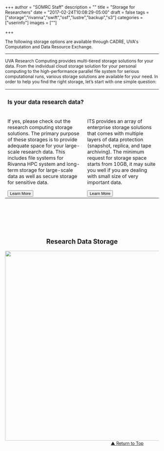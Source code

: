 +++
author = "SOMRC Staff"
description = ""
title = "Storage for Researchers"
date = "2017-02-24T10:08:29-05:00"
draft = false
tags = ["storage","rivanna","swift","osf","lustre","backup","s3"]
categories = ["userinfo"]
images = [""]

+++

<p class=lead>The following storage options are available through CADRE, UVA's Computation and Data Resource Exchange.</a>

- - -

<p><map name="image-map"><area alt="" coords="405,607,728,500" href="https://security.virginia.edu/system/files/netbadge/udps2-0.pdf" shape="rect" target="" title="" /> <area alt="" coords="2135,771,2340,842" href="#crashplan" shape="rect" target="_self" title="" /> <area alt="" coords="1731,792,1873,854" href="#box" shape="rect" target="_self" title="" /> <area alt="" coords="2755,573,2627,523" href="#high-security-zone" shape="rect" target="_self" title="" /> <area alt="" coords="1912,1221,2326,1321" href="#rivanna-projects" shape="rect" target="_self" title="" /> <area alt="" coords="1701,1070,1918,1020" href="#rivanna-home" shape="rect" target="_self" title="" /> <area alt="" coords="2602,999,2301,1099" href="#rivanna-scratch" shape="rect" target="_self" title="" /> <area alt="" coords="824,1555,1133,1456,835,1485,958,1522,952,1484,902,1463,1067,1516,1070,1493" href="#value" shape="rect" target="_self" title="" /> <area alt="" coords="2158,1765,1570,1679" href="#object" shape="rect" target="_self" title="" /> <area alt="" coords="1856,503,2142,599" href="#ivy" shape="rect" target="_self" title="" /> <area alt="" coords="1936,1546,1584,1478" href="#tape" shape="rect" target="_self" title="" /></map></p>
<p><a name="top"></a></p>
<p>UVA Research Computing provides multi-tiered storage solutions for your data. From the individual cloud storage solution for your personal computing to the high-performance parallel file system for serious computational runs, various storage solutions are available for your need. In order to help you find the right storage, let’s start with one simple question:</p>
<div style="text-align:center;height:100%;">
	<table style="width:100%; text-align:left;">
		<tbody>
			<tr>
				<th colspan="2" style="border-bottom:none">
					<h3>
						Is your data research data?</h3>
				</th>
			</tr>
			<tr>
				<td>
					<p>If yes, please check out the research computing storage solutions. The primary purpose of these storages is to provide adequate space for your large-scale research data. This includes file systems for Rivanna HPC system and long-term storage for large-scale data as well as secure storage for sensitive data.</p>
					<a href="#rs" target="_self"><button class="btn btn-lg btn-success">Learn More</button></a></td>
				<td>
					<p>ITS provides an array of enterprise storage solutions that comes with multiple layers of data protection (snapshot, replica, and tape archiving). The minimum request for storage space starts from 10GB, it may suite you well if you are dealing with small size of very important data.</p>
					<a href="#es" target="_self"><button class="btn btn-lg btn-success">Learn More</button></a></td>
			</tr>
		</tbody>
	</table>
	<h2 style="padding-top:100px;font-weight:bold;">
		<a name="rs" style="text-align:left;">Research Data Storage</a></h2>
	<a href="#ivy" target="_self"><img alt="" border="0" height="621" id="Image-Maps-Com-image-maps-2017-06-14-103927" orgheight="563" orgwidth="1200" src="https://cadre.virginia.edu/sites/cadre.virginia.edu/files/Cursor_and_uvarc-storage-v4.png" usemap="#image-maps-2017-06-14-103927" width="1200" /></a><map id="ImageMapsCom-image-maps-2017-06-14-103927" name="image-maps-2017-06-14-103927"><area alt="" coords="21,53,310,103" href="http://www.virginia.edu/informationsecurity/dataprotection" shape="rect" style="outline:none;" target="_parent" title="" /> <area alt="" coords="601,27,863,77" href="https://cadre.virginia.edu/content/storage-dev#ivy" shape="rect" style="outline:none;" target="_parent" title="" /> <area alt="" coords="941,27,1055,77" href="https://cadre.virginia.edu/content/storage-dev#high-security-zone" shape="rect" style="outline:none;" target="_parent" title="" /> <area alt="" coords="601,127,715,177" href="https://cadre.virginia.edu/content/storage-dev#box" shape="rect" style="outline:none;" target="_parent" title="" /> <area alt="" coords="760,129,895,179" href="https://cadre.virginia.edu/content/storage-dev#crashplan" shape="rect" style="outline:none;" target="_parent" title="" /> <area alt="" coords="602,221,713,266" href="https://cadre.virginia.edu/content/storage-dev#rivanna-home" shape="rect" style="outline:none;" target="_parent" title="" /> <area alt="" coords="837,221,973,266" href="https://cadre.virginia.edu/content/storage-dev#rivanna-scratch" shape="rect" style="outline:none;" target="_parent" title="" /> <area alt="" coords="689,308,861,353" href="https://cadre.virginia.edu/content/storage-dev#rivanna-projects" shape="rect" style="outline:none;" target="_parent" title="" /> <area alt="" coords="253,400,425,445" href="https://cadre.virginia.edu/content/storage-dev#value" shape="rect" style="outline:none;" target="_parent" title="" /> <area alt="" coords="548,400,720,445" href="https://cadre.virginia.edu/content/storage-dev#tape" shape="rect" style="outline:none;" target="_parent" title="" /> <area alt="" coords="546,480,804,525" href="https://cadre.virginia.edu/content/storage-dev#object" shape="rect" style="outline:none;" target="_parent" title="" /></map>
	<div style="text-align:right;margin-right:10%;">
		<a class="return" href="#top" target="_self">▲ Return to Top</a></div>
</div>
<br />
<hr />
<p><a href="/node/add/storage-request" target="_new"><button class="btn btn-large btn-success" style="text-align:center;margin-right: 25%;margin-left: 25%;width: 50%;height: 10%;font-size: 26px;">Submit Storage Request</button></a></p>
<div style="text-align:center;">
	<a name="es" style="text-align:left;"></a>
	<h2 style="padding-top:100px;font-weight:bold;">
		<a name="es" style="text-align:left;">Enterprise Data Storage</a></h2>
	<a href="http://its.virginia.edu/hosting/storage/home.html" target="_new"><img orgheight="563" orgwidth="1200" src="https://somrc.virginia.edu/images/storage/storage-2.png" width="1200" /></a>
	<div style="text-align:right;margin-right:10%;">
		<a class="return" href="#top" target="_self">▲ Return to Top</a></div>
</div>
<br />
<hr />
<p><a href="http://its.virginia.edu/hosting/storage/home.html" target="_new"><button class="btn btn-large btn-success" style="text-align:center;margin-right: 25%;margin-left: 25%;width: 50%;height: 10%;font-size: 26px;">Request ITS Storage</button></a></p>
<p>&nbsp;</p>
<br />
<h2>
	Personal Computing</h2>
<h3>
	UVA Box</h3>
<p>UVA Box is a cloud-based storage and collaboration service that gives eligible members of the University community the ability to access, store, and share up to 1 TB of non-sensitive/moderately sensitive University files securely—anywhere, anytime, on any device.</p>
<p><a href="http://its.virginia.edu/box/" target="_new"><button class="btn btn-small btn-success">Learn More</button></a>&nbsp;<a class="return" href="#top" style="align:right" target="_self">▲ Return to Top</a></p>
<h3>
	CrashPlan</h3>
<p>CrashPlan is a cloud-based desktop backup service. It securely backs up your endpoint devices to the cloud. CrashPlan provides:</p>
<ul>
	<li>
		Cloud storage for backup of up to 4 endpoint devices per user</li>
	<li>
		Protection against crypto-ransomware and other malicious software that destroys/encrypts content on end-user’s devices</li>
	<li>
		Protection of University data on endpoint devices from loss due to hard drive failure, computer failure, etc.</li>
</ul>
<p>CrashPlan is currently offered at no cost to the University community until June 30, 2018. After that, the cost model/fee structure will be determined for continued use of the service. During this this initial phase, the system has a per-user quota of 250GB. If you need more space and have a valid use case, please contact ITS via the link below.</p>
<p><a href="http://its.virginia.edu/crashplan/" target="_new"><button class="btn btn-small btn-success">Learn More</button></a>&nbsp;<a class="return" href="#top" style="align:right" target="_self">▲ Return to Top</a></p>
<h2>
	High Performance Computing</h2>
<h3>
	Rivanna <code>/home</code> File System (FREE)</h3>
<p>Each user on Rivanna HPC cluster is provided with 50GB of /home directory. It is a standard place where you can store important files or data such as your research code, configuration files, and valuable output data. Users can compile, debug their codes in this space before getting ready for production runs via scheduler (SLURM on Rivanna) on compute nodes. The /home comes with 3 weeks of snapshot backup, so if you delete your data by mistake, you can ask file recovery. The 50GB is the hard quota of the space, and users are not allowed to exceed this limit. You job will fail if the hard limit is reached.</p>
<p><a href="http://arcs.virginia.edu/rivanna" target="_new"><button class="btn btn-small btn-success">Learn More</button></a>&nbsp;<a class="return" href="#top" style="align:right" target="_self">▲ Return to Top</a></p>
<h3>
	Rivanna <code>/scratch</code> File System (FREE)</h3>
<p>The /scratch file system is a large-scale, high-performance parallel file system (Lustre) where multi-threaded, high-performance read &amp; write is possible. The scratch space is freely provided, and one of the most versatile storage locations available to you -- for certain use cases and with the right tuning, /scratch performs extremely well: upwards of 10x faster than NFS-mounted storage. We recommend to use this file system whenever running a series of jobs on RIvanna. There are quotas imposed (10TB per user), but they are not strictly enforced: being over quota usually just means not being able to submit jobs until you're not over quota any more, and in many cases you can have your quota adjusted simply by asking.</p>
<p><a href="http://arcs.virginia.edu/rivanna" target="_new"><button class="btn btn-small btn-success">Learn More</button></a>&nbsp;<a class="return" href="#top" style="align:right" target="_self">▲ Return to Top</a></p>
<h3>
	<code>/group</code> Project Storage - GPS ($TBD)</h3>
<p>The /group storage option provides storage for collaboration and data sharing within the research group. Like /home and /scratch file systems, /project is mounted on the Rivanna, and users can freely move data around between those file systems. UVA faculty can purchase /project space by submitting <a href="https://cadre.virginia.edu/node/add/storage-request" target="_new">this form</a>. The system is being configured and tested as of now, and will be available in the fall semester. More details coming soon.</p>
<p><button class="btn btn-small btn-success">Learn More</button>&nbsp;<a class="return" href="#top" style="align:right" target="_self">▲ Return to Top</a></p>
<h2>
	Long-Term Storage</h2>
<h3>
	Research Value Storage ($45/TB/YR)</h3>
<p>Research Value Storage is a low-cost, moderate-performance version of the Enterprise Storage offered by ITS. Users can request a space on this system by submitting <a href="https://cadre.virginia.edu/node/add/storage-request" target="_new">this form</a>, and can use this storage without having to get an account Rivanna HPC system. It can be mounted from the central network by clients on local laptops and workstations running Linux, Windows, or Mac OSX. Although not as fast as other UVA storage solutions, Value Storage offers a familiar format which is easy to understand and use. It is differentiated from Enterprise Storage by the lack of data protection features and services that are available on the Enterprise tiers.</p>
<p><a href="/value_storage_cost_analysis" target="_new"><button class="btn btn-small btn-success">Learn More</button></a>&nbsp;<a class="return" href="#top" style="align:right" target="_self">▲ Return to Top</a></p>
<h2>
	Storage Solution for Sensitive Data</h2>
<h3>
	Ivy Secure Storage ($360/TB/YR)</h3>
<p>Ivy VM has a pool of over 2 petabytes of Network Attached Storage shared amongst users. A PI specifies the storage space s/he would like to have when requesting access to Ivy. Virtual machines do not come with any significant disk storage of their own.</p>
<p><a href="https://somrc.virginia.edu/userinfo/ivy/#storage" target="_new"><button class="btn btn-small btn-success">Learn More</button></a>&nbsp;<a class="return" href="#top" style="align:right" target="_self">▲ Return to Top</a></p>
<h3>
	High Security Zone Storage ($TBD)</h3>
<p>(coming soon)</p>
<p><button class="btn btn-small btn-success">Learn More</button>&nbsp;<a class="return" href="#top" style="align:right" target="_self">▲ Return to Top</a></p>
<h2>
	Archiving Solution (Coming Soon)</h2>
<h3>
	Disk Archiving Storage ($TBD)</h3>
<p>The object storage system is a high-performance, high-capacity, long-term, and inexpensive storage service. This storage provides individual researchers with an affordable place to store large datasets for access when needed at a later date. It can be made directly accessible from workstations, labs, and clusters as well as from central computing resources. Its usability as a "live" data storage system for running processes is limited, but it can perform very fast transfers back to the computing system.</p>
<p><button class="btn btn-small btn-success">Learn More</button>&nbsp;<a class="return" href="#top" style="align:right" target="_self">▲ Return to Top</a></p>
<h3>
	Tape Archiving ($TBD)</h3>
<p>(coming soon)</p>
<p><button class="btn btn-small btn-success">Learn More</button>&nbsp;<a class="return" href="#top" style="align:right" target="_self">▲ Return to Top</a></p>

